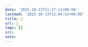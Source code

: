 ```yaml
---
date: '2025-10-13T11:27:11+08:00'
lastmod: '2025-10-13T13:04:51+08:00'
title: 󰖆
url: 󰖆
tags: []
src:
note:
---
```

